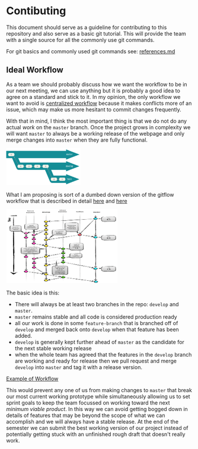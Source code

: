 # Contibuting
 
This document should serve as a guideline for contributing to this repository and also serve as a basic git tutorial. This will provide the team with a single source for all the commonly use git commands. 

For git basics and commonly used git commands see: [references.md](/references/references.md)

## Ideal Workflow

As a team we should probably discuss how we want the workflow to be in our next meeting, we can use anything but it is probably a good idea to agree on a standard and stick to it. In my opinion, the only workflow we want to avoid is [centralized workflow](https://www.atlassian.com/git/tutorials/comparing-workflows#centralized-workflow) because it makes conflicts more of an issue, which may make us more hesitant to commit changes frequently.

With that in mind, I think the most important thing is that we do not do any actual *work* on the `master` branch. Once the project grows in complexity we will want `master` to always be a working release of the webpage and only merge changes into `master` when they are fully functional.


<img src="./references/MarkdownIMG/lr-branches-2.png" height="100px" width="200px">

What I am proposing is sort of a dumbed down version of the gitflow workflow that is described in detail [here](https://www.atlassian.com/git/tutorials/comparing-workflows/gitflow-workflow) and [here](http://nvie.com/posts/a-successful-git-branching-model/)

<img src="./references/MarkdownIMG/git-model.png" height="200px" width="300px">

The basic idea is this:

- There will always be at least two branches in the repo: `develop` and `master`.
- `master` remains stable and all code is considered production ready
- all our work is done in some `feature-branch` that is branched off of `develop` and merged back onto `develop` when that feature has been added.
- `develop` is generally kept further ahead of `master` as the candidate for the next stable working release
- when the whole team has agreed that the features in the `develop` branch are working and ready for release then we pull request and merge `develop` into `master` and tag it with a release version.

[Example of Workflow](/references/workflow-example.md)

This would prevent any one of us from making changes to `master` that break our most current working prototype while simultaneously allowing us to set sprint goals to keep the team focussed on working toward the next *minimum viable product*. In this way we can avoid getting bogged down in details of features that may be beyond the scope of what we can accomplish and we will always have a stable release. At the end of the semester we can submit the best working version of our project instead of potentially getting stuck with an unfinished rough draft that doesn't really work.
 



